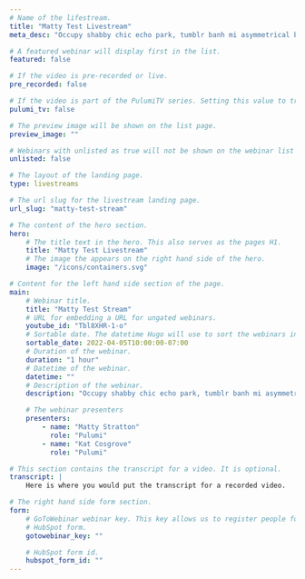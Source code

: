 ```yaml
---
# Name of the lifestream.
title: "Matty Test Livestream"
meta_desc: "Occupy shabby chic echo park, tumblr banh mi asymmetrical banjo. Keffiyeh dreamcatcher etsy, asymmetrical yr humblebrag irony gluten-free raw denim. "

# A featured webinar will display first in the list.
featured: false

# If the video is pre-recorded or live.
pre_recorded: false

# If the video is part of the PulumiTV series. Setting this value to true will list the video in the "PulumiTV" section.
pulumi_tv: false

# The preview image will be shown on the list page.
preview_image: ""

# Webinars with unlisted as true will not be shown on the webinar list
unlisted: false

# The layout of the landing page.
type: livestreams

# The url slug for the livestream landing page.
url_slug: "matty-test-stream"

# The content of the hero section.
hero:
    # The title text in the hero. This also serves as the pages H1.
    title: "Matty Test Livestream"
    # The image the appears on the right hand side of the hero.
    image: "/icons/containers.svg"

# Content for the left hand side section of the page.
main:
    # Webinar title.
    title: "Matty Test Stream"
    # URL for embedding a URL for ungated webinars.
    youtube_id: "Tbl8XHR-1-o"
    # Sortable date. The datetime Hugo will use to sort the webinars in date order.
    sortable_date: 2022-04-05T10:00:00-07:00
    # Duration of the webinar.
    duration: "1 hour"
    # Datetime of the webinar.
    datetime: ""
    # Description of the webinar.
    description: "Occupy shabby chic echo park, tumblr banh mi asymmetrical banjo. Keffiyeh dreamcatcher etsy, asymmetrical yr humblebrag irony gluten-free raw denim. Gochujang cold-pressed hashtag food truck cronut dreamcatcher readymade artisan roof party. La croix organic sustainable, messenger bag leggings brooklyn shabby chic wolf. Pour-over yr blog microdosing air plant salvia tilde flexitarian taiyaki lyft la croix marfa roof party iPhone."

    # The webinar presenters
    presenters:
        - name: "Matty Stratton"
          role: "Pulumi"
        - name: "Kat Cosgrove"
          role: "Pulumi"

# This section contains the transcript for a video. It is optional.
transcript: |
    Here is where you would put the transcript for a recorded video.

# The right hand side form section.
form:
    # GoToWebinar webinar key. This key allows us to register people for webinars via the
    # HubSpot form.
    gotowebinar_key: ""

    # HubSpot form id.
    hubspot_form_id: ""
---
```

